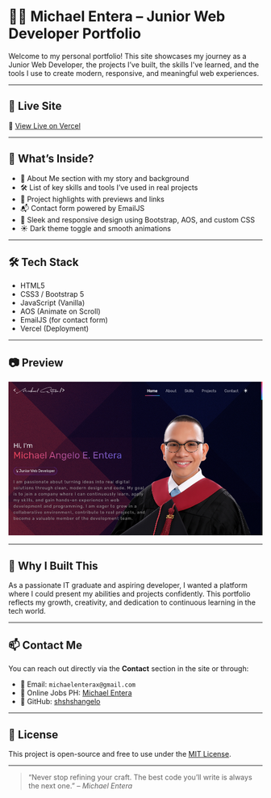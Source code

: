 # 👨‍💻 Michael Entera – Junior Web Developer Portfolio

Welcome to my personal portfolio! This site showcases my journey as a Junior Web Developer, the projects I’ve built, the skills I've learned, and the tools I use to create modern, responsive, and meaningful web experiences.

---

## 🚀 Live Site

🔗 [View Live on Vercel](https://vercel.com/michael-enteras-projects)

---

## 🧩 What’s Inside?

- 💼 About Me section with my story and background  
- 🛠️ List of key skills and tools I’ve used in real projects  
- 📁 Project highlights with previews and links  
- 📬 Contact form powered by EmailJS  
- 🎨 Sleek and responsive design using Bootstrap, AOS, and custom CSS  
- ☀️ Dark theme toggle and smooth animations

---

## 🛠 Tech Stack

- HTML5  
- CSS3 / Bootstrap 5  
- JavaScript (Vanilla)  
- AOS (Animate on Scroll)  
- EmailJS (for contact form)  
- Vercel (Deployment)

---

## 📷 Preview

![Preview Screenshot](assets/images/screenshot.png)

---

## 🧠 Why I Built This

As a passionate IT graduate and aspiring developer, I wanted a platform where I could present my abilities and projects confidently. This portfolio reflects my growth, creativity, and dedication to continuous learning in the tech world.

---

## 📫 Contact Me

You can reach out directly via the **Contact** section in the site or through:

- 📧 Email: `michaelenterax@gmail.com`  
- 🔗 Online Jobs PH: [Michael Entera](https://www.onlinejobs.ph/jobseekers/info/4239711)  
- 🐙 GitHub: [shshshangelo](https://github.com/shshshangelo)

---

## 📄 License

This project is open-source and free to use under the [MIT License](LICENSE).

---

> “Never stop refining your craft. The best code you’ll write is always the next one.” – *Michael Entera*
